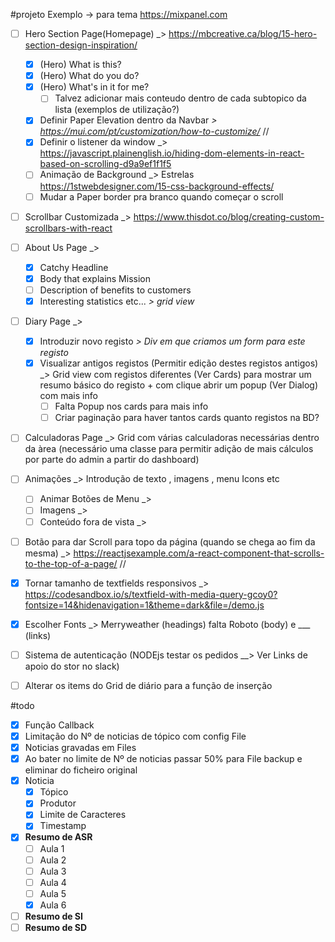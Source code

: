 #projeto
Exemplo -> para tema https://mixpanel.com
- [ ] Hero Section Page(Homepage) _>  https://mbcreative.ca/blog/15-hero-section-design-inspiration/
	- [x] (Hero) What is this?
	- [x] (Hero) What do you do?
	- [x] (Hero) What's in it for me?
		- [ ] Talvez adicionar mais conteudo dentro de cada subtopico da lista (exemplos de utilização?)
	- [x] Definir Paper Elevation dentro da Navbar _>  https://mui.com/pt/customization/how-to-customize/_ //
	- [x] Definir o listener da window _> https://javascript.plainenglish.io/hiding-dom-elements-in-react-based-on-scrolling-d9a9ef1f1f5
	- [ ] Animação de Background _> Estrelas https://1stwebdesigner.com/15-css-background-effects/
	- [ ] Mudar a Paper border pra branco quando começar o scroll
- [ ] Scrollbar Customizada _> https://www.thisdot.co/blog/creating-custom-scrollbars-with-react
- [ ] About Us Page _> 
	- [x] Catchy Headline
	- [x] Body that explains Mission
	- [ ] Description of benefits to customers
	- [x] Interesting statistics etc... _> grid view_
- [ ] Diary Page _> 
	- [x] Introduzir novo registo _> Div em que criamos um form para este registo_
	- [x] Visualizar antigos registos (Permitir edição destes registos antigos) _> Grid view com registos diferentes (Ver Cards) para mostrar um resumo básico do registo + com clique abrir um popup (Ver Dialog) com mais info
		- [ ] Falta Popup nos cards para mais info
		- [ ] Criar paginação para haver tantos cards quanto registos na BD?
- [ ] Calculadoras Page _> Grid com várias calculadoras necessárias dentro da àrea (necessário uma classe para permitir adição de mais cálculos por parte do admin a partir do dashboard)
- [ ] Animações  _> Introdução de texto , imagens , menu Icons etc
	- [ ] Animar Botões de Menu _> 
	- [ ] Imagens  _> 
	- [ ] Conteúdo fora de vista _>  
- [ ] Botão para dar Scroll para topo da página (quando se chega ao fim da mesma)  _>  https://reactjsexample.com/a-react-component-that-scrolls-to-the-top-of-a-page/ // 
- [x] Tornar tamanho de textfields responsivos _> https://codesandbox.io/s/textfield-with-media-query-gcoy0?fontsize=14&hidenavigation=1&theme=dark&file=/demo.js
- [x] Escolher Fonts _> Merryweather (headings) falta  Roboto (body) e ___ (links) 
- [ ] Sistema de autenticação (NODEjs testar os pedidos __> Ver Links de apoio do stor no slack)
- [ ] Alterar os items do Grid de diário para a função de inserção 


#todo
- [x] Função Callback
- [x] Limitação do Nº de noticias de tópico com config File
- [x] Noticias gravadas em Files
- [x] Ao bater no limite de Nº de noticias passar 50% para File backup e eliminar do ficheiro original
- [x] Noticia
	- [x] Tópico
	- [x] Produtor
	- [x] Limite de Caracteres
	- [x] Timestamp
- [x] **Resumo de ASR**
	- [ ] Aula 1 
	- [ ] Aula 2
	- [ ] Aula 3
	- [ ] Aula 4
	- [ ] Aula 5
	- [x] Aula 6
- [ ] **Resumo de SI**
- [ ] **Resumo de SD**